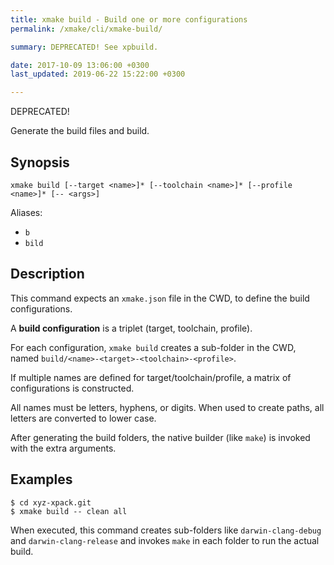 ```yaml
---
title: xmake build - Build one or more configurations
permalink: /xmake/cli/xmake-build/

summary: DEPRECATED! See xpbuild.

date: 2017-10-09 13:06:00 +0300
last_updated: 2019-06-22 15:22:00 +0300

---
```


DEPRECATED!

Generate the build files and build.

## Synopsis

```
xmake build [--target <name>]* [--toolchain <name>]* [--profile <name>]* [-- <args>]
```

Aliases:
- `b`
- `bild`

## Description

This command expects an `xmake.json` file in the CWD, to define the 
build configurations.

A **build configuration** is a triplet (target, toolchain, profile).

For each configuration, `xmake build` creates a sub-folder in the CWD, 
named `build/<name>-<target>-<toolchain>-<profile>`.

If multiple names are defined for target/toolchain/profile, a 
matrix of configurations is constructed.

All names must be letters, hyphens, or digits. When used to 
create paths, all letters are converted to lower case.

After generating the build folders, the native builder (like `make`) 
is invoked with the extra arguments.

## Examples

```console
$ cd xyz-xpack.git
$ xmake build -- clean all
```

When executed, this command creates sub-folders like `darwin-clang-debug` and 
`darwin-clang-release` and invokes `make` in each folder
to run the actual build. 

